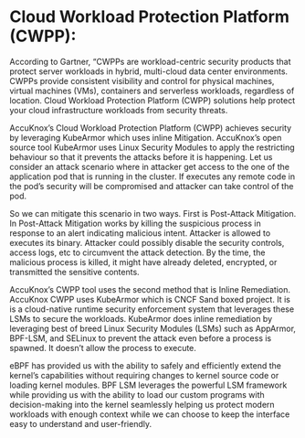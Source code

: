 # **Cloud Workload Protection Platform (CWPP):** 

According to Gartner, “CWPPs are workload-centric security products that protect server workloads in hybrid, multi-cloud data center environments. CWPPs provide consistent visibility and control for physical machines, virtual machines (VMs), containers and serverless workloads, regardless of location. Cloud Workload Protection Platform (CWPP) solutions help protect your cloud infrastructure workloads from security threats.

AccuKnox’s Cloud Workload Protection Platform (CWPP) achieves security by leveraging KubeArmor which uses inline Mitigation. AccuKnox’s open source tool KubeArmor uses Linux Security Modules to apply the restricting behaviour so that it prevents the attacks before it is happening. Let us consider an attack scenario where in attacker get access to the one of the application pod that is running in the cluster. If executes any remote code in the pod’s security will be compromised and attacker can take control of the pod. 

So we can mitigate this scenario in two ways. First is Post-Attack Mitigation. In Post-Attack Mitigation works by killing the suspicious process in response to an alert indicating malicious intent. Attacker is allowed to executes its binary. Attacker could possibly disable the security controls, access logs, etc to circumvent the attack detection. By the time, the malicious process is killed, it might have already deleted, encrypted, or transmitted the sensitive contents. 

AccuKnox’s CWPP tool uses the second method that is Inline Remediation. AccuKnox CWPP uses KubeArmor which is CNCF Sand boxed project. It is is a cloud-native runtime security enforcement system that leverages these LSMs to secure the workloads. KubeArmor does inline remediation by leveraging best of breed Linux Security Modules (LSMs) such as AppArmor, BPF-LSM, and SELinux to prevent the attack even before a process is spawned. It doesn’t allow the process to execute. 

eBPF has provided us with the ability to safely and efficiently extend the kernel’s capabilities without requiring changes to kernel source code or loading kernel modules. BPF LSM leverages the powerful LSM framework while providing us with the ability to load our custom programs with decision-making into the kernel seamlessly helping us protect modern workloads with enough context while we can choose to keep the interface easy to understand and user-friendly.
